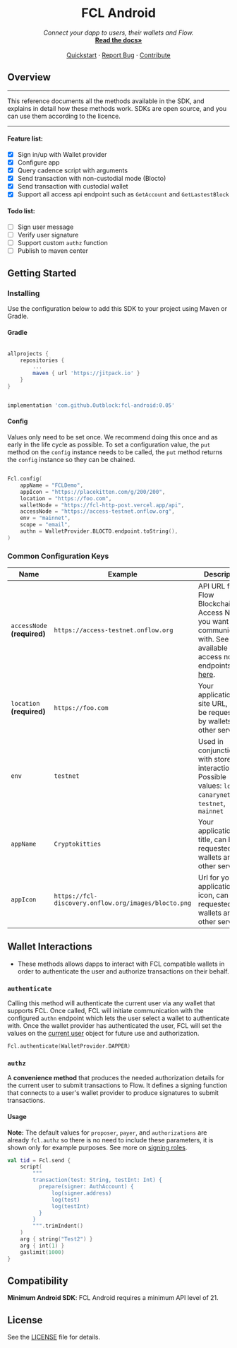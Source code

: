 <p align="center">
  <h1 align="center"> FCL Android</h1>
  <p align="center">
    <i>Connect your dapp to users, their wallets and Flow.</i>
    <br />
    <a href=""><strong>Read the docs»</strong></a>
    <br />
    <br />
    <a href="">Quickstart</a>
    ·
    <a href="https://github.com/Outblock/fcl-android/issues">Report Bug</a>
    ·
    <a href="">Contribute</a>
 </p>

## Overview
---

This reference documents all the methods available in the SDK, and explains in detail how these methods work. SDKs are open source, and you can use them according to the licence.

----

#### Feature list:
- [x] Sign in/up with Wallet provider
- [x] Configure app
- [x] Query cadence script with arguments
- [x] Send transaction with non-custodial mode (Blocto)
- [x] Send transaction with custodial wallet
- [x] Support all access api endpoint such as `GetAccount` and `GetLastestBlock`

#### Todo list:
- [ ] Sign user message
- [ ] Verify user signature
- [ ] Support custom `authz` function
- [ ] Publish to maven center

## Getting Started

### Installing

Use the configuration below to add this SDK to your project using Maven or Gradle.

#### Gradle

```gradle

allprojects {
    repositories {
        ...
        maven { url 'https://jitpack.io' }
    }
}

```

```gradle

implementation 'com.github.Outblock:fcl-android:0.05'

```

#### Config

Values only need to be set once. We recommend doing this once and as early in the life cycle as possible. To set a configuration value, the `put`
method on the `config` instance needs to be called, the `put` method returns the `config` instance so they can be chained.

```kotlin

Fcl.config(
    appName = "FCLDemo",
    appIcon = "https://placekitten.com/g/200/200",  
    location = "https://foo.com",  
    walletNode = "https://fcl-http-post.vercel.app/api",  
    accessNode = "https://access-testnet.onflow.org",
    env = "mainnet",  
    scope = "email",  
    authn = WalletProvider.BLOCTO.endpoint.toString(),  
)
```

### Common Configuration Keys
| Name                            | Example                                              | Description                                                                                                                                                                                    |
| ------------------------------- | ---------------------------------------------------- | ---------------------------------------------------------------------------------------------------------------------------------------------------------------------------------------------- |
| `accessNode` **(required)** | `https://access-testnet.onflow.org`                  | API URL for the Flow Blockchain Access Node you want to be communicating with. See all available access node endpoints [here](https://docs.onflow.org/access-api/#flow-access-node-endpoints). |
| `location` **(required)**       | `https://foo.com`     | Your application's site URL, can be requested by wallets and other services.                                                                                                                |
| `env`                           | `testnet`                                            | Used in conjunction with stored interactions. Possible values: `local`, `canarynet`, `testnet`, `mainnet`                                                                                      |
| `appName`              | `Cryptokitties`                                      | Your applications title, can be requested by wallets and other services.                                                                                                                       |
| `appIcon`               | `https://fcl-discovery.onflow.org/images/blocto.png` | Url for your applications icon, can be requested by wallets and other services.                                                                                                                |

## Wallet Interactions
- These methods allows dapps to interact with FCL compatible wallets in order to authenticate the user and authorize transactions on their behalf.

### `authenticate`
Calling this method will authenticate the current user via any wallet that supports FCL. Once called, FCL will initiate communication with the configured `authn` endpoint which lets the user select a wallet to authenticate with. Once the wallet provider has authenticated the user, FCL will set the values on the [current user](TODO) object for future use and authorization.

```kotlin
Fcl.authenticate(WalletProvider.DAPPER)
```


### `authz`
A **convenience method** that produces the needed authorization details for the current user to submit transactions to Flow. It defines a signing function that connects to a user's wallet provider to produce signatures to submit transactions.

#### Usage

**Note:** The default values for `proposer`, `payer`, and `authorizations` are already `fcl.authz` so there is no need to include these parameters, it is shown only for example purposes. See more on [signing roles](https://docs.onflow.org/concepts/accounts-and-keys/#signing-a-transaction).

```kotlin
val tid = Fcl.send {
    script(
        """  
        transaction(test: String, testInt: Int) {           
	      prepare(signer: AuthAccount) {                
	          log(signer.address)   
	          log(test)   
	          log(testInt) 
          }
		}
		""".trimIndent()
    )
    arg { string("Test2") }
    arg { int(1) }
    gaslimit(1000)
}
```

## Compatibility
**Minimum Android SDK**: FCL Android requires a minimum API level of 21.

## License
See the [LICENSE](https://github.com/Outblock/fcl-android/blob/main/LICENSE) file for details.
